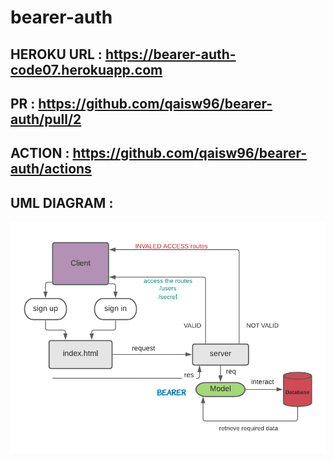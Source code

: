# bearer-auth

## HEROKU URL : https://bearer-auth-code07.herokuapp.com
## PR : https://github.com/qaisw96/bearer-auth/pull/2
## ACTION : https://github.com/qaisw96/bearer-auth/actions


## UML DIAGRAM : 

![UML D](./assets/images/lab07.png)
